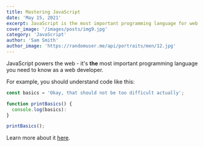 ```yaml
---
title: Mastering JavaScript
date: 'May 15, 2021'
excerpt: JavaScript is the most important programming language for web development. You probably don't know it well enough!
cover_image: '/images/posts/img9.jpg'
category: 'JavaScript'
author: 'Sam Smith'
author_image: 'https://randomuser.me/api/portraits/men/12.jpg'
---
```


JavaScript powers the web - it's **the** most important programming language you need to know as a web developer.

For example, you should understand code like this:

```js
const basics = 'Okay, that should not be too difficult actually';

function printBasics() {
  console.log(basics):
}

printBasics();
```

Learn more about it [here](https://academind.com).
